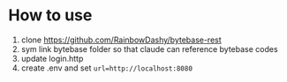 # How to use

1. clone https://github.com/RainbowDashy/bytebase-rest
2. sym link bytebase folder so that claude can reference bytebase codes
3. update login.http
4. create .env and set `url=http://localhost:8080` 
